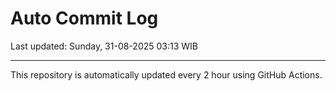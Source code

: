 # Auto Commit Log

Last updated: Sunday, 31-08-2025 03:13 WIB

---

This repository is automatically updated every 2 hour using GitHub Actions.
